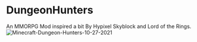 # DungeonHunters
An MMORPG Mod inspired a bit By Hypixel Skyblock and Lord of the Rings.
![Minecraft-Dungeon-Hunters-10-27-2021](https://user-images.githubusercontent.com/82101375/139083063-1a93d6a0-8e7b-4f51-a572-224678835e15.png)
